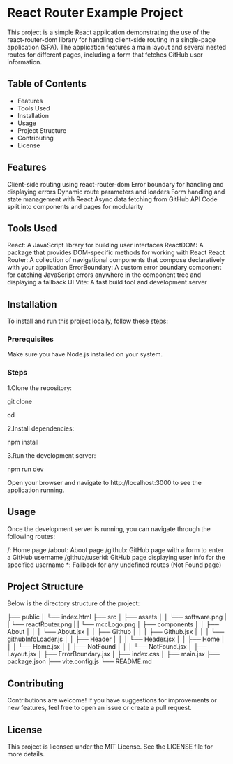 # React Router Example Project

This project is a simple React application demonstrating the use of the react-router-dom library for handling client-side routing in a single-page application (SPA). The application features a main layout and several nested routes for different pages, including a form that fetches GitHub user information.

## Table of Contents

* Features
* Tools Used
* Installation
* Usage
* Project Structure
* Contributing
* License

## Features

Client-side routing using react-router-dom
Error boundary for handling and displaying errors
Dynamic route parameters and loaders
Form handling and state management with React
Async data fetching from GitHub API
Code split into components and pages for modularity

## Tools Used

React: A JavaScript library for building user interfaces
ReactDOM: A package that provides DOM-specific methods for working with React
React Router: A collection of navigational components that compose declaratively with your application
ErrorBoundary: A custom error boundary component for catching JavaScript errors anywhere in the component tree and displaying a fallback UI
Vite: A fast build tool and development server

## Installation

To install and run this project locally, follow these steps:

### Prerequisites

Make sure you have Node.js installed on your system.

### Steps

1.Clone the repository:

git clone <repository-url>

cd <repository-directory>

2.Install dependencies:

npm install

3.Run the development server:

npm run dev

Open your browser and navigate to http://localhost:3000 to see the application running.

## Usage

Once the development server is running, you can navigate through the following routes:

/: Home page
/about: About page
/github: GitHub page with a form to enter a GitHub username
/github/:userid: GitHub page displaying user info for the specified username
*: Fallback for any undefined routes (Not Found page)

## Project Structure

Below is the directory structure of the project:

├── public
│   └── index.html
├── src
│   ├── assets
│   │   └── software.png
|   |   └── reactRouter.png
|   |   └── mccLogo.png
│   ├── components
│   │   ├── About
│   │   │   └── About.jsx
│   │   ├── Github
│   │   │   ├── Github.jsx
│   │   │   └── githubInfoLoader.js
│   │   ├── Header
│   │   │   └── Header.jsx
│   │   ├── Home
│   │   │   └── Home.jsx
│   │   ├── NotFound
│   │   │   └── NotFound.jsx
│   ├── Layout.jsx
│   ├── ErrorBoundary.jsx
│   ├── index.css
│   ├── main.jsx
├── package.json
├── vite.config.js
└── README.md

## Contributing

Contributions are welcome! If you have suggestions for improvements or new features, feel free to open an issue or create a pull request.

## License

This project is licensed under the MIT License. See the LICENSE file for more details.
